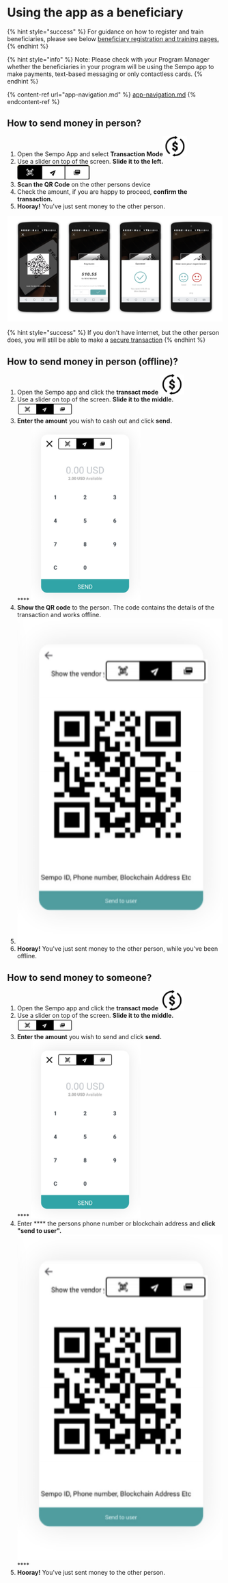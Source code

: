 # Using the app as a beneficiary

{% hint style="success" %}
For guidance on how to register and train beneficiaries, please see below [beneficiary registration and training pages.](../registering-vendors-and-beneficiaries/overview-of-registering-beneficiaries/)
{% endhint %}

{% hint style="info" %}
Note: Please check with your Program Manager whether the beneficiaries in your program will be using the Sempo app to make payments, text-based messaging or only contactless cards. &#x20;
{% endhint %}

{% content-ref url="app-navigation.md" %}
[app-navigation.md](app-navigation.md)
{% endcontent-ref %}

## How to send money in person?

1. Open the Sempo App and select **Transaction Mode**![](../.gitbook/assets/1awqxppuohxec1qye0-c16alhcxvsdepdrnekeugjgq.png)&#x20;
2. Use a slider on top of the screen. **Slide it to the left.** ![](<../.gitbook/assets/1b97ab-dobk8d9zysir3hztnqzgtbkw8zjowfe1o6qw (1).png>)&#x20;
3. **Scan the QR Code** on the other persons device
4. Check the amount, if you are happy to proceed, **confirm the transaction.**
5. **Hooray!** You've just sent money to the other person.&#x20;

![QR Payment Flow](../.gitbook/assets/screen-shot-2020-09-11-at-11.24.52-am.png)

{% hint style="success" %}
If you don't have internet, but the other person does, you will still be able to make a [secure transaction](using-the-app-as-a-beneficiary.md#how-to-send-money-in-person-offline)
{% endhint %}

## How to send money in person (offline)?

1. Open the Sempo app and click the **transact mode** ![](../.gitbook/assets/1awqxppuohxec1qye0-c16alhcxvsdepdrnekeugjgq.png)&#x20;
2. Use a slider on top of the screen. **Slide it to the middle.** ![](../.gitbook/assets/middle-slider.png)&#x20;
3. **Enter the amount** you wish to cash out and click **send.**\
   &#x20;**** ![](../.gitbook/assets/send.png)&#x20;
4. **Show the QR code** to the person. The code contains the details of the transaction and works offline.
5. &#x20;![](../.gitbook/assets/screen-shot-2020-09-10-at-4.58.10-pm.png)
6. **Hooray!** You've just sent money to the other person, while you've been offline.

## How to send money to someone?

1. Open the Sempo app and click the **transact mode** ![](../.gitbook/assets/1awqxppuohxec1qye0-c16alhcxvsdepdrnekeugjgq.png)&#x20;
2. Use a slider on top of the screen. **Slide it to the middle.** ![](../.gitbook/assets/middle-slider.png)&#x20;
3. **Enter the amount** you wish to send and click **send.**\
   &#x20;**** ![](../.gitbook/assets/send.png)&#x20;
4. Enter **** the persons phone number or blockchain address and **click "send to user".**![](../.gitbook/assets/screen-shot-2020-09-10-at-4.58.10-pm.png)****
5. **Hooray!** You've just sent money to the other person.&#x20;

